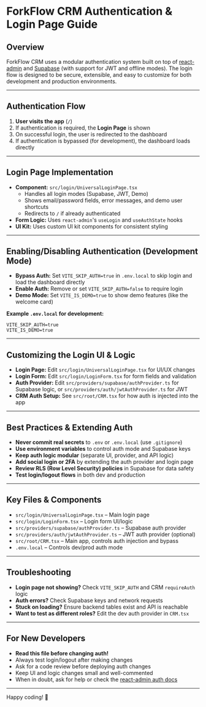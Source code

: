 # ForkFlow CRM Authentication & Login Page Guide

## Overview
ForkFlow CRM uses a modular authentication system built on top of [react-admin](https://marmelab.com/react-admin/) and [Supabase](https://supabase.com/) (with support for JWT and offline modes). The login flow is designed to be secure, extensible, and easy to customize for both development and production environments.

---

## Authentication Flow
1. **User visits the app** (`/`)
2. If authentication is required, the **Login Page** is shown
3. On successful login, the user is redirected to the dashboard
4. If authentication is bypassed (for development), the dashboard loads directly

---

## Login Page Implementation
- **Component:** `src/login/UniversalLoginPage.tsx`
  - Handles all login modes (Supabase, JWT, Demo)
  - Shows email/password fields, error messages, and demo user shortcuts
  - Redirects to `/` if already authenticated
- **Form Logic:** Uses `react-admin`'s `useLogin` and `useAuthState` hooks
- **UI Kit:** Uses custom UI kit components for consistent styling

---

## Enabling/Disabling Authentication (Development Mode)
- **Bypass Auth:** Set `VITE_SKIP_AUTH=true` in `.env.local` to skip login and load the dashboard directly
- **Enable Auth:** Remove or set `VITE_SKIP_AUTH=false` to require login
- **Demo Mode:** Set `VITE_IS_DEMO=true` to show demo features (like the welcome card)

**Example `.env.local` for development:**
```env
VITE_SKIP_AUTH=true
VITE_IS_DEMO=true
```

---

## Customizing the Login UI & Logic
- **Login Page:** Edit `src/login/UniversalLoginPage.tsx` for UI/UX changes
- **Login Form:** Edit `src/login/LoginForm.tsx` for form fields and validation
- **Auth Provider:** Edit `src/providers/supabase/authProvider.ts` for Supabase logic, or `src/providers/auth/jwtAuthProvider.ts` for JWT
- **CRM Auth Setup:** See `src/root/CRM.tsx` for how auth is injected into the app

---

## Best Practices & Extending Auth
- **Never commit real secrets** to `.env` or `.env.local` (use `.gitignore`)
- **Use environment variables** to control auth mode and Supabase keys
- **Keep auth logic modular** (separate UI, provider, and API logic)
- **Add social login or 2FA** by extending the auth provider and login page
- **Review RLS (Row Level Security) policies** in Supabase for data safety
- **Test login/logout flows** in both dev and production

---

## Key Files & Components
- `src/login/UniversalLoginPage.tsx` – Main login page
- `src/login/LoginForm.tsx` – Login form UI/logic
- `src/providers/supabase/authProvider.ts` – Supabase auth provider
- `src/providers/auth/jwtAuthProvider.ts` – JWT auth provider (optional)
- `src/root/CRM.tsx` – Main app, controls auth injection and bypass
- `.env.local` – Controls dev/prod auth mode

---

## Troubleshooting
- **Login page not showing?** Check `VITE_SKIP_AUTH` and CRM `requireAuth` logic
- **Auth errors?** Check Supabase keys and network requests
- **Stuck on loading?** Ensure backend tables exist and API is reachable
- **Want to test as different roles?** Edit the dev auth provider in `CRM.tsx`

---

## For New Developers
- **Read this file before changing auth!**
- Always test login/logout after making changes
- Ask for a code review before deploying auth changes
- Keep UI and logic changes small and well-commented
- When in doubt, ask for help or check the [react-admin auth docs](https://marmelab.com/react-admin/Authentication.html)

---

Happy coding! 🚀 